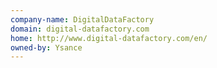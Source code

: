```yaml
---
company-name: DigitalDataFactory
domain: digital-datafactory.com
home: http://www.digital-datafactory.com/en/
owned-by: Ysance
---
```




